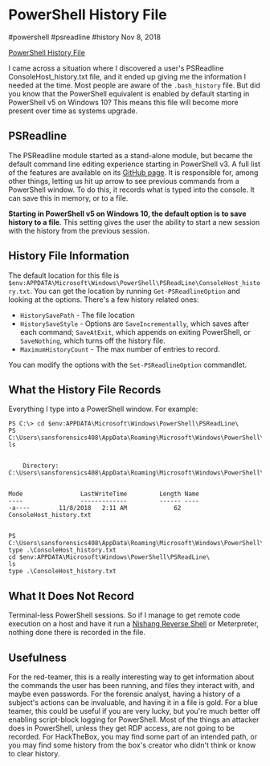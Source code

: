 

# PowerShell History File

#powershell #psreadline #history Nov 8, 2018






[PowerShell History File](#)




I came across a situation where I discovered a user's PSReadline
ConsoleHost_history.txt file, and it ended up giving me the information
I needed at the time. Most people are aware of the `.bash_history` file.
But did you know that the PowerShell equivalent is enabled by default
starting in PowerShell v5 on Windows 10? This means this file will
become more present over time as systems upgrade.

## PSReadline

The PSReadline module started as a stand-alone module, but became the
default command line editing experience starting in PowerShell v3. A
full list of the features are available on its [GitHub
page](https://github.com/lzybkr/PSReadLine). It is responsible for,
among other things, letting us hit up arrow to see previous commands
from a PowerShell window. To do this, it records what is typed into the
console. It can save this in memory, or to a file.

**Starting in PowerShell v5 on Windows 10, the default option is to save
history to a file**. This setting gives the user the ability to start a
new session with the history from the previous session.

## History File Information

The default location for this file is
`$env:APPDATA\Microsoft\Windows\PowerShell\PSReadLine\ConsoleHost_history.txt`.
You can get the location by running `Get-PSReadlineOption` and looking
at the options. There's a few history related ones:

-   `HistorySavePath` - The file location
-   `HistorySaveStyle` - Options are `SaveIncrementally`, which saves
    after each command; `SaveAtExit`, which appends on exiting
    PowerShell, or `SaveNothing`, which turns off the history file.
-   `MaximumHistoryCount` - The max number of entries to record.

You can modify the options with the `Set-PSReadlineOption` commandlet.

## What the History File Records

Everything I type into a PowerShell window. For example:



    PS C:\> cd $env:APPDATA\Microsoft\Windows\PowerShell\PSReadLine\
    PS C:\Users\sansforensics408\AppData\Roaming\Microsoft\Windows\PowerShell\PSReadLine> ls


        Directory: C:\Users\sansforensics408\AppData\Roaming\Microsoft\Windows\PowerShell\PSReadLine


    Mode                LastWriteTime         Length Name
    ----                -------------         ------ ----
    -a----        11/8/2018   2:11 AM             62 ConsoleHost_history.txt


    PS C:\Users\sansforensics408\AppData\Roaming\Microsoft\Windows\PowerShell\PSReadLine> type .\ConsoleHost_history.txt
    cd $env:APPDATA\Microsoft\Windows\PowerShell\PSReadLine\
    ls
    type .\ConsoleHost_history.txt



## What It Does Not Record

Terminal-less PowerShell sessions. So if I manage to get remote code
execution on a host and have it run a [Nishang Reverse
Shell](https://github.com/samratashok/nishang) or Meterpreter, nothing
done there is recorded in the file.

## Usefulness

For the red-teamer, this is a really interesting way to get information
about the commands the user has been running, and files they interact
with, and maybe even passwords. For the forensic analyst, having a
history of a subject's actions can be invaluable, and having it in a
file is gold. For a blue teamer, this could be useful if you are very
lucky, but you're much better off enabling script-block logging for
PowerShell. Most of the things an attacker does in PowerShell, unless
they get RDP access, are not going to be recorded. For HackTheBox, you
may find some part of an intended path, or you may find some history
from the box's creator who didn't think or know to clear history.





